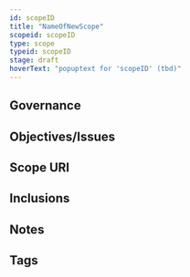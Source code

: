 ```yaml
---
id: scopeID
title: "NameOfNewScope"
scopeid: scopeID
type: scope
typeid: scopeID
stage: draft
hoverText: "popuptext for 'scopeID' (tbd)"
---
```

<!--A scope is something within which concepts can be associated with terms, thereby creating a vocabulary that can be used to meaningfully express ideas, arguments, etc.
Please fill in the placeholders in this file as follows:
- `<existing-scopeID>`: identifier of the scope in which the term is defined;
- `<new-subscopeID>`: identifier of the subscope being defined;
- `<New Scope>`: human readable text that identifies the new subscope;
-->

## Governance
<!--This section identifies the organizational body (Jurisdiction) that governs the scope. Optionally, a reference to the governance framework/procedures may be made.-->

## Objectives/Issues
<!--State the purpose for having the scope in terms of objectives that are aimed for and/or issues that are to be addressed.-->

## Scope URI
<!--Optionally specify the URI by which this scope may be identified-->

## Inclusions
<!--This scope may include other scopes, which means that everything in that other scope is also considered part of this scope. In case of collisions, this scope MUST provide a means to resolve such conflicts without modifying anything in included scopes. For eSSIF-Lab, we include `essifLabTerminology`-->

## Notes
<!--Anything els that's worth mentioning.-->

## Tags
<!--Add hash tags here that allow us to group concepts in useful ways.-->

<!--
---
## Footnotes

[//]: # This (optional) section contains any footnotes that may have been specified in the text above.

[^1]: the text for footnote [^1] goes here.

-->

